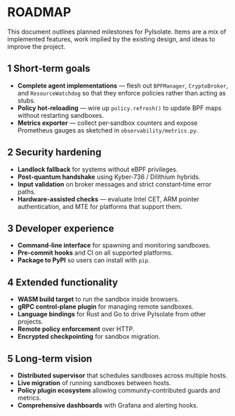 # ROADMAP

This document outlines planned milestones for PyIsolate. Items are a mix of
implemented features, work implied by the existing design, and ideas to improve
the project.

## 1 Short‑term goals

- **Complete agent implementations** — flesh out `BPFManager`, `CryptoBroker`,
  and `ResourceWatchdog` so that they enforce policies rather than acting as
  stubs.
- **Policy hot‑reloading** — wire up `policy.refresh()` to update BPF maps
  without restarting sandboxes.
- **Metrics exporter** — collect per‑sandbox counters and expose Prometheus
  gauges as sketched in `observability/metrics.py`.

## 2 Security hardening

- **Landlock fallback** for systems without eBPF privileges.
- **Post‑quantum handshake** using Kyber‑736 / Dilithium hybrids.
- **Input validation** on broker messages and strict constant‑time error paths.
- **Hardware-assisted checks** — evaluate Intel CET, ARM pointer authentication,
  and MTE for platforms that support them.

## 3 Developer experience

- **Command‑line interface** for spawning and monitoring sandboxes.
- **Pre‑commit hooks** and CI on all supported platforms.
- **Package to PyPI** so users can install with `pip`.

## 4 Extended functionality

- **WASM build target** to run the sandbox inside browsers.
- **gRPC control‑plane plugin** for managing remote sandboxes.
- **Language bindings** for Rust and Go to drive PyIsolate from other projects.
- **Remote policy enforcement** over HTTP.
- **Encrypted checkpointing** for sandbox migration.

## 5 Long‑term vision

- **Distributed supervisor** that schedules sandboxes across multiple hosts.
- **Live migration** of running sandboxes between hosts.
- **Policy plugin ecosystem** allowing community‑contributed guards and metrics.
- **Comprehensive dashboards** with Grafana and alerting hooks.

